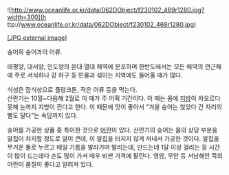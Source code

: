 ![http://www.oceanlife.or.kr/data/062DObject/f230102_469r1280.jpg?width=300](h
ttp://www.oceanlife.or.kr/data/062DObject/f230102_469r1280.jpg)

[[JPG external
image]](http://www.oceanlife.or.kr/data/062DObject/f230102_469r1280.jpg)

숭어목 숭어과의 어류.

태평양, 대서양, 인도양의 온대·열대 해역에 분포하며 한반도에서는 모든 해역의 연근해에 주로 서식하나 강 하구 등 민물과 섞이는 지역에도
들어올 때가 많다.

식성은 잡식성으로 플랑크톤, 작은 어류 등을 먹는다.  
산란기는 10월~다음해 2월로 이 때가 주 어획 기간이다. 이 때는 몸에 [지방](%EC%A7%80%EB%B0%A9.md)이 차오르다
못해 눈까지 지방이 낀다고 한다. 이 때문에 맛이 좋아서 "겨울 숭어는 앉았다 간 자리의 뻘도 달다"는 속담까지 있다.

숭어를 가공한 상품 중 특이한 것으로 [어란](%EC%96%B4%EB%9E%80.md)이 있다. 산란기의 숭어는 몸의 상당 부분을
알집이 차지할 정도로 알이 큰데, 이 알집을 터지지 않게 꺼내서 가공한 것이다. 알집을 무거운 돌로 누르고 매일 기름을 발라가며 말리는데,
만드는데 1달 이상 걸리는 등 시간이 많이 드는데다 손도 많이 가서 매우 비싼 가격에 팔린다. 영암, 무안 등 서남해안 쪽의 어란이 품질이
좋다고 알려져 있다.

